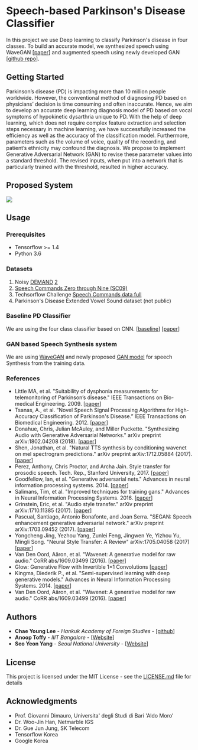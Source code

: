 # Speech-based Parkinson's Disease Classifier

In this project we use Deep learning to classify Parkinson's disease in four classes. To build an accurate model, we synthesized speech using WaveGAN [[paper](https://arxiv.org/abs/1802.04208)] and augmented speech using newly developed GAN [[github repo](https://github.com/anooptoffy/DLJeju2018CodeRepoASR)].

## Getting Started

Parkinson’s disease (PD) is impacting more than 10 million people worldwide. However, the conventional method of diagnosing PD based on physicians’ decision is time consuming and often inaccurate. Hence, we aim to develop an accurate deep learning diagnosis model of PD based on vocal symptoms of hypokinetic dysarthria unique to PD. With the help of deep learning, which does not require complex feature extraction and selection steps necessary in machine learning, we have successfully increased the efficiency as well as the accuracy of the classification model. Furthermore, parameters such as the volume of voice, quality of the recording, and patient’s ethnicity may confound the diagnosis. We propose to implement Generative Adversarial Network (GAN) to revise these parameter values into a standard threshold. The revised inputs, when put into a network that is particularly trained with the threshold, resulted in higher accuracy.

## Proposed System


<img src="images/architecture.jpeg"/>

## Usage


### Prerequisites

* Tensorflow >= 1.4
* Python 3.6

### Datasets

1. Noisy [DEMAND](https://zenodo.org/record/1227121) [2](http://staff.ustc.edu.cn/~jundu/The%20team/yongxu/demo/115noises.html)
2. [Speech Commands Zero through Nine (SC09)](https://drive.google.com/open?id=1qRdAWmjfWwfWIu-Qk7u9KQKGINC52ZwB)
3. Techsorflow Challenge [Speech Commands data full](https://www.kaggle.com/c/tensorflow-speech-recognition-challenge/data)
4. Parkinson's Disease Extended Vowel Sound dataset (not public)

### Baseline PD Classifier

We are using the four class classifier based on CNN. [[baseline](https://www.tensorflow.org/tutorials/audio_recognition)] [[paper](https://www.isca-speech.org/archive/interspeech_2015/papers/i15_1478.pdf)]


### GAN based Speech Synthesis system

We are using [WaveGAN](https://github.com/chrisdonahue/wavegan) and newly proposed [GAN model](https://github.com/anooptoffy/DLJeju2018CodeRepoASR) for speech Synthesis from the training data.

### References

* Little MA, et al. "Suitability of dysphonia measurements for telemonitoring of Parkinson’s disease." IEEE Transactions on Bio-medical Engineering. 2009. [[paper](https://www.ncbi.nlm.nih.gov/pmc/articles/PMC3051371/pdf/nihms-118450.pdf)]
* Tsanas, A., et al. “Novel Speech Signal Processing Algorithms for High-Accuracy Classification of Parkinson's Disease.” IEEE Transactions on Biomedical Engineering. 2012. [[paper](https://research.aston.ac.uk/portal/files/3400339/Novel_speech_signal_processing_algorithms.pdf)]
* Donahue, Chris, Julian McAuley, and Miller Puckette. "Synthesizing Audio with Generative Adversarial Networks." arXiv preprint arXiv:1802.04208 (2018). [[paper](https://arxiv.org/abs/1802.04208)]
* Shen, Jonathan, et al. "Natural TTS synthesis by conditioning wavenet on mel spectrogram predictions." arXiv preprint arXiv:1712.05884 (2017). [[paper](https://arxiv.org/pdf/1712.05884.pdf)]
* Perez, Anthony, Chris Proctor, and Archa Jain. Style transfer for prosodic speech. Tech. Rep., Stanford University, 2017. [[paper](http://web.stanford.edu/class/cs224s/reports/Anthony_Perez.pdf)]
* Goodfellow, Ian, et al. "Generative adversarial nets." Advances in neural information processing systems. 2014. [[paper](https://arxiv.org/pdf/1406.2661.pdf)]
* Salimans, Tim, et al. "Improved techniques for training gans." Advances in Neural Information Processing Systems. 2016. [[paper](https://arxiv.org/pdf/1606.03498.pdf)]
* Grinstein, Eric, et al. "Audio style transfer." arXiv preprint arXiv:1710.11385 (2017). [[paper](https://arxiv.org/abs/1710.11385)]
* Pascual, Santiago, Antonio Bonafonte, and Joan Serra. "SEGAN: Speech enhancement generative adversarial network." arXiv preprint arXiv:1703.09452 (2017). [[paper](https://arxiv.org/pdf/1703.09452.pdf)]
* Yongcheng Jing, Yezhou Yang, Zunlei Feng, Jingwen Ye, Yizhou Yu, Mingli Song. "Neural Style Transfer: A Review" 	arXiv:1705.04058 (2017) [[paper](https://arxiv.org/abs/1705.04058v6)]
* Van Den Oord, Aäron, et al. "Wavenet: A generative model for raw audio." CoRR abs/1609.03499 (2016). [[paper](https://arxiv.org/abs/1609.03499)]
* Glow: Generative Flow with Invertible 1×1 Convolutions [[paper](https://d4mucfpksywv.cloudfront.net/research-covers/glow/paper/glow.pdf)]
* Kingma, Diederik P., et al. "Semi-supervised learning with deep generative models." Advances in Neural Information Processing Systems. 2014. [[paper](https://arxiv.org/abs/1406.5298)]
* Van Den Oord, Aäron, et al. "Wavenet: A generative model for raw audio." CoRR abs/1609.03499 (2016). [[paper](https://arxiv.org/abs/1609.03499)]


## Authors

* **Chae Young Lee** - *Hankuk Academy of Foreign Studies* - [[github](https://github.com/acheketa)]
* **Anoop Toffy** - *IIIT Bangalore* - [[Website](www.anooptoffy.com)]
* **Seo Yeon Yang** - *Seoul National University* - [[Website](http://howtowhy.wixsite.com/stellayang)]

## License

This project is licensed under the MIT License - see the [LICENSE.md](LICENSE.md) file for details

## Acknowledgments

* Prof. Giovanni Dimauro, Universita' degli Studi di Bari 'Aldo Moro'
* Dr. Woo-Jin Han, Netmarble IGS
* Dr. Gue Jun Jung, SK Telecom
* Tensorflow Korea
* Google Korea